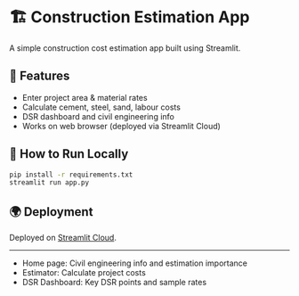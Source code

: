 # 🏗️ Construction Estimation App

A simple construction cost estimation app built using Streamlit.

## 🚀 Features
- Enter project area & material rates
- Calculate cement, steel, sand, labour costs
- DSR dashboard and civil engineering info
- Works on web browser (deployed via Streamlit Cloud)

## 📌 How to Run Locally
```bash
pip install -r requirements.txt
streamlit run app.py
```

## 🌍 Deployment
Deployed on [Streamlit Cloud](https://streamlit.io/cloud).

---

- Home page: Civil engineering info and estimation importance
- Estimator: Calculate project costs
- DSR Dashboard: Key DSR points and sample rates
